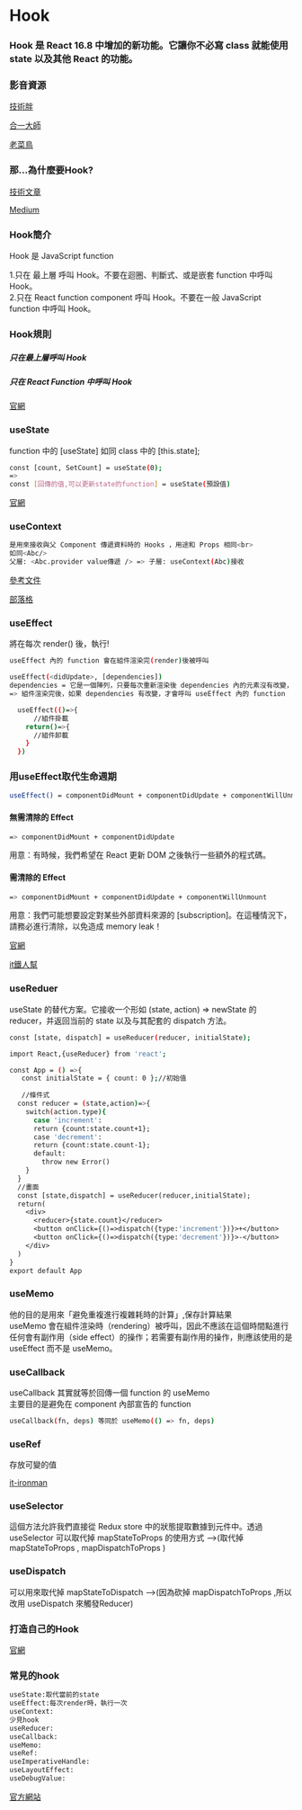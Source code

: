 <h1>Hook</h1>
<h3>Hook 是 React 16.8 中增加的新功能。它讓你不必寫 class 就能使用 state 以及其他 React 的功能。</h3>

<h3>影音資源</h3>

[技術胖](https://www.bilibili.com/video/BV1y4411Q7yH?from=search&seid=15129246938121288056)

[合一大師](https://www.bilibili.com/video/BV1ca4y1Y7R1?p=3)

[老菜鳥](https://www.bilibili.com/video/BV1VE411w7wi?from=search&seid=15129246938121288056)

<h3>那...為什麼要Hook?</h3>

[技術文章](https://www.mdeditor.tw/pl/pG7r/zh-tw)

[Medium](https://snh90100.medium.com/%E5%B8%B8%E8%A6%8B%E7%9A%84%E5%B9%BE%E5%80%8B-react-hooks-%E4%BB%8B%E7%B4%B9-usestate-useeffect-useref-40c9acd0cc4c)

<h3>Hook簡介</h3>
Hook 是 JavaScript function<br>

1.只在 最上層 呼叫 Hook。不要在迴圈、判斷式、或是嵌套 function 中呼叫 Hook。<br>
2.只在 React function component 呼叫 Hook。不要在一般 JavaScript function 中呼叫 Hook。

<h3>Hook規則</h3>
<h5>只在最上層呼叫 Hook</h5>
<h5>只在 React Function 中呼叫 Hook</h5>

[官網](https://zh-hant.reactjs.org/docs/hooks-rules.html)

<h3>useState</h3>

function 中的 [useState] 如同 class 中的 [this.state];<br>

```bash
const [count, SetCount] = useState(0);
=> 
const [回傳的值,可以更新state的function] = useState(預設值)
```

[官網](https://zh-hant.reactjs.org/docs/hooks-state.html)

<h3>useContext</h3>

```bash
是用來接收與父 Component 傳遞資料時的 Hooks ，用途和 Props 相同<br>
如同<Abc/>
父層: <Abc.provider value傳遞 /> => 子層: useContext(Abc)接收
```

[參考文件](https://medium.com/enjoy-life-enjoy-coding/react-%E5%9C%A8-hooks-%E4%B8%AD%E4%BB%A5-usecontext-%E8%88%87-usereducer-%E5%AF%A6%E7%8F%BE-redux-3a8aa403d9e4)

[部落格](https://iamian.cc/reactcontextapi/)

<h3>useEffect</h3>

將在每次 render() 後，執行! 

```bash
useEffect 內的 function 會在組件渲染完(render)後被呼叫
```
```bash
useEffect(<didUpdate>, [dependencies])
dependencies = 它是一個陣列，只要每次重新渲染後 dependencies 內的元素沒有改變，任何 useEffect 裡面的函式就不會被執行!
=> 組件渲染完後，如果 dependencies 有改變，才會呼叫 useEffect 內的 function
```

```bash
  useEffect(()=>{
      //組件掛載
    return()=>{
      //組件卸載
    }
  })
```

<h3>用useEffect取代生命週期</h3>

```bash
useEffect() = componentDidMount + componentDidUpdate + componentWillUnmount
```

<h4>無需清除的 Effect</h4>

```bash
=> componentDidMount + componentDidUpdate
```

用意：有時候，我們希望在 React 更新 DOM 之後執行一些額外的程式碼。

<h4>需清除的 Effect</h4>

```bash
=> componentDidMount + componentDidUpdate + componentWillUnmount
```

用意：我們可能想要設定對某些外部資料來源的 [subscription]。在這種情況下，請務必進行清除，以免造成 memory leak！

[官網](https://zh-hant.reactjs.org/docs/hooks-effect.html)

[it鐵人幫](https://ithelp.ithome.com.tw/articles/10245832)

<h3>useReduer</h3>

useState 的替代方案。它接收一个形如 (state, action) => newState 的 reducer，并返回当前的 state 以及与其配套的 dispatch 方法。

```bash
const [state, dispatch] = useReducer(reducer, initialState);
```

```bash
import React,{useReducer} from 'react';

const App = () =>{
   const initialState = { count: 0 };//初始值
   
   //條件式
  const reducer = (state,action)=>{
    switch(action.type){
      case 'increment':
      return {count:state.count+1};
      case 'decrement':
      return {count:state.count-1};
      default:
        throw new Error()
    }
  }
  //畫面
  const [state,dispatch] = useReducer(reducer,initialState);
  return(
    <div>
      <reducer>{state.count}</reducer>
      <button onClick={()=>dispatch({type:'increment'})}>+</button>
      <button onClick={()=>dispatch({type:'decrement'})}>-</button>
    </div>
  )
}
export default App
```
<h3>useMemo</h3>

他的目的是用來「避免重複進行複雜耗時的計算」,保存計算結果<br>
useMemo 會在組件渲染時（rendering）被呼叫，因此不應該在這個時間點進行任何會有副作用（side effect）的操作；若需要有副作用的操作，則應該使用的是 useEffect 而不是 useMemo。

<h3>useCallback</h3>

useCallback 其實就等於回傳一個 function 的 useMemo<br>
主要目的是避免在 component 內部宣告的 function

```bash
useCallback(fn, deps) 等同於 useMemo(() => fn, deps)
```

<h3>useRef</h3>

存放可變的值

[it-ironman](https://ithelp.ithome.com.tw/articles/10219187)

<h3>useSelector</h3>

這個方法允許我們直接從 Redux store 中的狀態提取數據到元件中。透過 useSelector 可以取代掉 mapStateToProps 的使用方式 -->(取代掉 mapStateToProps , mapDispatchToProps )

<h3>useDispatch</h3>

可以用來取代掉 mapStateToDispatch -->(因為砍掉 mapDispatchToProps ,所以改用 useDispatch 來觸發Reducer)

<h3>打造自己的Hook</h3>

[官網](https://zh-hant.reactjs.org/docs/hooks-custom.html)

<h3>常見的hook</h3>

```bash
useState:取代當前的state
useEffect:每次render時，執行一次
useContext:
少見hook
useReducer:
useCallback:
useMemo:
useRef:
useImperativeHandle:
useLayoutEffect:
useDebugValue:
```
 
[官方網站](https://zh-hant.reactjs.org/docs/hooks-intro.html)
